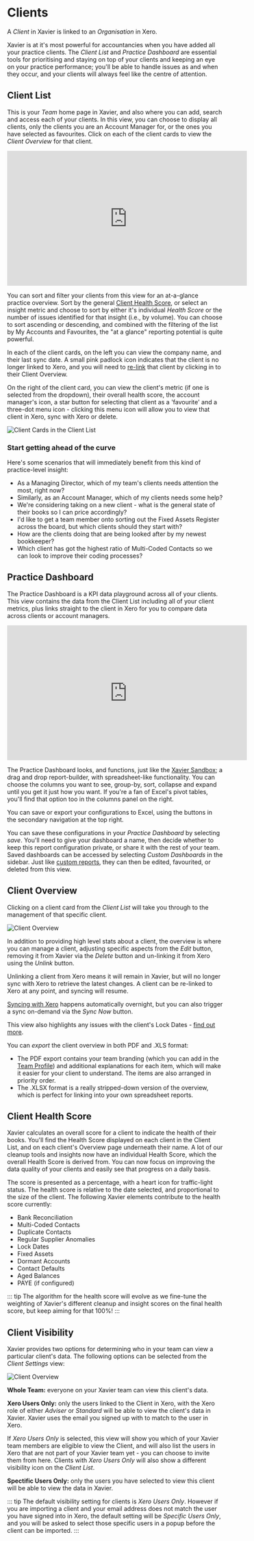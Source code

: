 # Clients

A *Client* in Xavier is linked to an *Organisation* in Xero.  

Xavier is at it's most powerful for accountancies when you have added all your practice clients. The *Client List* and *Practice Dashboard* are 
essential tools for prioritising and staying on top of your clients and keeping an eye on your practice performance; 
you'll be able to handle issues as and when they occur, and your clients will always feel like the centre of attention. 

## Client List

This is your *Team* home page in Xavier, and also where you can add, search and access each of your clients. 
In this view, you can choose to display all clients, only the clients you are an Account Manager for, 
or the ones you have selected as favourites. Click on each of the client cards to view the *Client Overview* for that client.

<iframe width="560" height="315" src="https://www.youtube.com/embed/TJ0_MaW1rP8?rel=0" frameborder="0" allow="autoplay; encrypted-media" allowfullscreen></iframe>

You can sort and filter your clients from this view for an at-a-glance practice overview. 
Sort by the general [Client Health Score](/clients.html#client-health-score), or select an insight metric and choose to sort by either it's individual *Health Score* 
or the number of issues identified for that insight (i.e., by volume). You can choose to sort ascending or descending, 
and combined with the filtering of the list by My Accounts and Favourites, the "at a glance" reporting potential is 
quite powerful.

In each of the client cards, on the left you can view the company name, and their last sync date. A small pink padlock 
icon indicates that the client is no longer linked to Xero, and you will need to [re-link](https://help.xavier-analytics.com/xero-integration.html#managing-the-xero-connection) 
that client by clicking in to their Client Overview.

On the right of the client card, you can view the client's metric (if one is selected from the dropdown), 
their overall health score, the account manager's icon, a star button for selecting that client as a 'favourite' and a 
three-dot menu icon - clicking this menu icon will allow you to view that client in Xero, sync with Xero or delete.  

![Client Cards in the Client List](./images/client-list-snippet.png) 

### Start getting ahead of the curve

Here's some scenarios that will immediately benefit from this kind of practice-level insight:

* As a Managing Director, which of my team's clients needs attention the most, right now?
* Similarly, as an Account Manager, which of my clients needs some help?
* We're considering taking on a new client - what is the general state of their books so I can price accordingly?
* I'd like to get a team member onto sorting out the Fixed Assets Register across the board, but which clients should they start with?
* How are the clients doing that are being looked after by my newest bookkeeper?
* Which client has got the highest ratio of Multi-Coded Contacts so we can look to improve their coding processes?

## Practice Dashboard

The Practice Dashboard is a KPI data playground across all of your clients. This view contains the data from the Client List including 
all of your client metrics, plus links straight to the client in Xero for you to compare data across clients or account managers.  

<iframe width="560" height="315" src="https://www.youtube.com/embed/K9MX2tsKMW4?rel=0" frameborder="0" allow="autoplay; encrypted-media" allowfullscreen></iframe>
 
The Practice Dashboard looks, and functions, just like the [Xavier Sandbox](https://help.xavier-analytics.com/sandbox-reporting.html#customising-the-sandbox); 
a drag and drop report-builder, with 
spreadsheet-like functionality. You can choose the columns you want to see, group-by, sort, collapse and expand until 
you get it just how you want. If you're a fan of Excel's pivot tables, you'll find that option too in the columns panel 
on the right.

You can save or export your configurations to Excel, using the buttons in the secondary navigation at the top right. 

You can save these configurations in your *Practice Dashboard* by selecting *save*. 
You'll need to give your dashboard a name, then decide whether to keep this report configuration private, or share it with the rest of your team.
Saved dashboards can be accessed by selecting *Custom Dashboards* in the sidebar. Just like 
[custom reports](https://help.xavier-analytics.com/sandbox-reporting.html#custom-reports), they can then be edited, 
favourited, or deleted from this view.  

## Client Overview
Clicking on a client card from the *Client List* will take you through to the management of that specific client.

![Client Overview](./images/client-overview.png)

In addition to providing high level stats about a client, the overview is where you can manage a client, 
adjusting specific aspects from the *Edit* button, removing it from Xavier via the *Delete* button and un-linking it from
Xero using the *Unlink* button. 

Unlinking a client from Xero means it will remain in Xavier, but will no longer sync with Xero to retrieve the latest 
changes. A client can be re-linked to Xero at any point, and syncing will resume.  

[Syncing with Xero](/xero-integration.md#syncing) happens automatically overnight, but you can also trigger a sync on-demand 
via the *Sync Now* button. 

This view also highlights any issues with the client's Lock Dates - [find out more](/team-management.md#lock-dates).

You can *export* the client overview in both PDF and .XLS format: 

- The PDF export contains your team branding (which you can add in the [Team Profile](/team-management.html#team-profile)) 
and additional explanations for each item, which will make it easier for your client to understand. The items are also 
arranged in priority order. 
- The .XLSX format is a really stripped-down version of the overview, which is perfect for linking into your own spreadsheet 
reports.  

## Client Health Score

Xavier calculates an overall score for a client to indicate the health of their books. You'll find the Health Score 
displayed on each client in the Client List, and on each client's Overview page underneath their name. A lot of our cleanup tools and insights 
now have an individual Health Score, which the overall Health Score is derived from. You can now focus on improving the 
data quality of your clients and easily see that progress on a daily basis.

The score is presented as a percentage, with a heart icon for traffic-light status. The health score is relative to the 
date selected, and proportional to the size of the client. The following Xavier elements contribute to the health score
currently:

* Bank Reconciliation
* Multi-Coded Contacts
* Duplicate Contacts
* Regular Supplier Anomalies
* Lock Dates
* Fixed Assets
* Dormant Accounts
* Contact Defaults
* Aged Balances
* PAYE (if configured)

::: tip
The algorithm for the health score will evolve as we fine-tune the weighting of Xavier's different cleanup and insight
scores on the final health score, but keep aiming for that 100%!
:::

## Client Visibility

Xavier provides two options for determining who in your team can view a particular client's data. The following options
can be selected from the _Client Settings_ view:

![Client Overview](./images/client-visibility.png)

**Whole Team:** everyone on your Xavier team can view this client's data.

**Xero Users Only:** only the users linked to the Client in Xero, with the Xero role of either _Adviser_ or _Standard_
will be able to view the client's data in Xavier. Xavier uses the email you signed up with to match to the user in Xero. 

If _Xero Users Only_ is selected, this view will show you which of your Xavier team members are eligible to view the
Client, and will also list the users in Xero that are not part of your Xavier team yet - you can choose to invite them
from here. Clients with _Xero Users Only_ will also show a different visibility icon on the _Client List_.

**Spectific Users Only:** only the users you have selected to view this client will be able to view the data in Xavier.

::: tip
The default visibility setting for clients is _Xero Users Only_. However if you are importing a client and your email 
address does not match the user you have signed into in Xero, the default setting will be _Specific Users Only_, and you 
will be asked to select those specific users in a popup before the client can be imported.
:::  